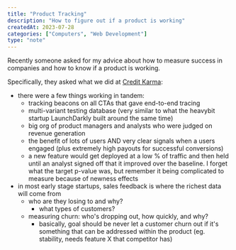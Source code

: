 ```yaml
---
title: "Product Tracking"
description: "How to figure out if a product is working"
createdAt: 2023-07-28
categories: ["Computers", "Web Development"]
type: "note"
---
```


Recently someone asked for my advice about how to measure success in companies and how to know if a product is working.

Specifically, they asked what we did at [Credit Karma](/cv.html):

- there were a few things working in tandem:
  - tracking beacons on all CTAs that gave end-to-end tracing
  - multi-variant testing database (very similar to what the heavybit startup LaunchDarkly built around the same time)
  - big org of product managers and analysts who were judged on revenue generation
  - the benefit of lots of users AND very clear signals when a users engaged (plus extremely high payouts for successful conversions)
  - a new feature would get deployed at a low % of traffic and then held until an analyst signed off that it improved over the baseline. I forget what the target p-value was, but remember it being complicated to measure because of newness effects
- in most early stage startups, sales feedback is where the richest data will come from
  - who are they losing to and why?
    - what types of customers?
  - measuring churn: who's dropping out, how quickly, and why?
    - basically, goal should be never let a customer churn out if it's something that can be addressed within the product (eg. stability, needs feature X that competitor has)
